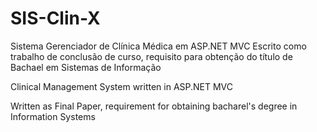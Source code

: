 # SIS-Clin-X
Sistema Gerenciador de Clínica Médica em ASP.NET MVC 
Escrito como trabalho de conclusão de curso, requisito para obtenção do título de Bachael em Sistemas de Informação



Clinical Management System written in ASP.NET MVC

Written as Final Paper, requirement for obtaining bacharel's degree in Information Systems

